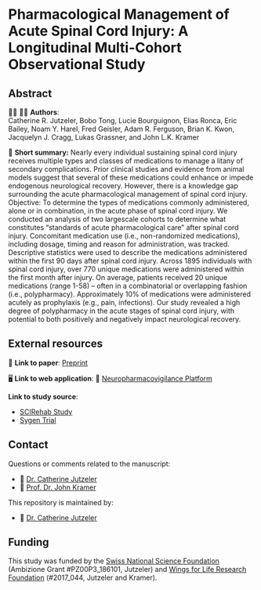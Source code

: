 # Pharmacological Management of Acute Spinal Cord Injury: A Longitudinal Multi-Cohort Observational Study  

## Abstract

:man_scientist: 👩‍🔬 **Authors**:  
Catherine R. Jutzeler, Bobo Tong, Lucie Bourguignon, Elias Ronca, Eric Bailey, Noam Y. Harel, Fred Geisler, Adam R. Ferguson, Brian K. Kwon, Jacquelyn J. Cragg, Lukas Grassner, and John L.K. Kramer

:memo: **Short summary:** Nearly every individual sustaining spinal cord injury receives multiple types and classes of medications to manage a litany of secondary complications. Prior clinical studies and evidence from animal models suggest that several of these medications could enhance or impede endogenous neurological recovery. However, there is a knowledge gap surrounding the acute pharmacological management of spinal cord injury. 
Objective: To determine the types of medications commonly administered, alone or in combination, in the acute phase of spinal cord injury. We conducted an analysis of two largescale cohorts to determine what constitutes “standards of acute pharmacological care” after spinal cord injury. Concomitant medication use (i.e., non-randomized medications), including dosage, timing and reason for administration, was tracked. 
Descriptive statistics were used to describe the medications administered within the first 90 days after spinal cord injury.  Across 1895 individuals with spinal cord injury, over 770 unique medications were administered within the first month after injury. On average, patients received 20 unique medications (range 1-58) – often in a combinatorial or overlapping fashion (i.e., polypharmacy). Approximately 10% of medications were administered acutely as prophylaxis (e.g., pain, infections).
Our study revealed a high degree of polypharmacy in the acute stages of spinal cord injury, with potential to both positively and negatively impact neurological recovery.


## External resources

:open_book:	**Link to paper**: [Preprint](https://www.sciencedirect.com/science/article/pii/S1477893920303215?via%3Dihub)

:desktop_computer: **Link to web application**: :link: [Neuropharmacovigilance Platform](https://jutzelec.shinyapps.io/neurosurveillance/)


**Link to study source**:
*  [SCIRehab Study](https://www.icpsr.umich.edu/web/ADDEP/studies/36724)
*  [Sygen Trial](https://journals.lww.com/spinejournal/Fulltext/2001/12151/The_Sygen__Multicenter_Acute_Spinal_Cord_Injury.15.aspx)

## Contact
Questions or comments related to the manuscript:
* :e-mail: [Dr. Catherine Jutzeler](mailto:catherine.jutzeler@bsse.ethz.ch?subject=[GitHub]%20Source%20Han%20Sans)
* :e-mail: [Prof. Dr. John Kramer](mailto:kramer@icord.org?subject=[GitHub]%20Source%20Han%20Sans)

This repository is maintained by:
* :e-mail: [Dr. Catherine Jutzeler](https://github.com/jutzca)

## Funding

This study was funded by the [Swiss National Science Foundation](http://www.snf.ch/en/Pages/default.aspx) (Ambizione Grant #PZ00P3_186101, Jutzeler) and [Wings for Life Research Foundation](https://www.wingsforlife.com/en/research/blood-biomarkers-to-predict-outcome-after-spinal-cord-injury-a-precision-medicine-approach-3486/) (#2017_044, Jutzeler and Kramer).



